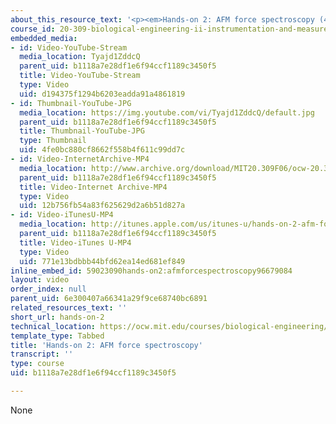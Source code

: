 ```yaml
---
about_this_resource_text: '<p><em>Hands-on 2: AFM force spectroscopy (43 min.)</em></p>'
course_id: 20-309-biological-engineering-ii-instrumentation-and-measurement-fall-2006
embedded_media:
- id: Video-YouTube-Stream
  media_location: Tyajd1ZddcQ
  parent_uid: b1118a7e28df1e6f94ccf1189c3450f5
  title: Video-YouTube-Stream
  type: Video
  uid: d194375f1294b6203eadda91a4861819
- id: Thumbnail-YouTube-JPG
  media_location: https://img.youtube.com/vi/Tyajd1ZddcQ/default.jpg
  parent_uid: b1118a7e28df1e6f94ccf1189c3450f5
  title: Thumbnail-YouTube-JPG
  type: Thumbnail
  uid: 4fe0bc880cf8662f558b4f611c99dd7c
- id: Video-InternetArchive-MP4
  media_location: http://www.archive.org/download/MIT20.309F06/ocw-20.309-2007-07-12-hands-on_300k.mp4
  parent_uid: b1118a7e28df1e6f94ccf1189c3450f5
  title: Video-Internet Archive-MP4
  type: Video
  uid: 12b756fb54a83f625629d2a6b51d827a
- id: Video-iTunesU-MP4
  media_location: http://itunes.apple.com/us/itunes-u/hands-on-2-afm-force-spectroscopy/id535243793?i=116739006
  parent_uid: b1118a7e28df1e6f94ccf1189c3450f5
  title: Video-iTunes U-MP4
  type: Video
  uid: 771e13bdbbb44bfd62ea14ed681ef849
inline_embed_id: 59023090hands-on2:afmforcespectroscopy96679084
layout: video
order_index: null
parent_uid: 6e300407a66341a29f9ce68740bc6891
related_resources_text: ''
short_url: hands-on-2
technical_location: https://ocw.mit.edu/courses/biological-engineering/20-309-biological-engineering-ii-instrumentation-and-measurement-fall-2006/tools/hands-on-2
template_type: Tabbed
title: 'Hands-on 2: AFM force spectroscopy'
transcript: ''
type: course
uid: b1118a7e28df1e6f94ccf1189c3450f5

---
```

None